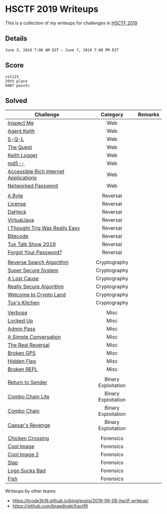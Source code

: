 # HSCTF 2019 Writeups

This is a collection of my writeups for challenges in [HSCTF 2019](https://hsctf.com/)

## Details
	
	June 3, 2019 7:00 AM EST — June 7, 2019 7:00 PM EST

## Score

	zst123
	29th place
	9487 points

## Solved
Challenge | Category | Remarks
----------|:--------:| -------
[Inspect Me](./Solved/Inspect_Me) | Web | 
[Agent Keith](./Solved/Agent_Keith) | Web | 
[S-Q-L](./Solved/S_Q_L) | Web | 
[The Quest](./Solved/The_Quest) | Web | 
[Keith Logger](./Solved/Keith_Logger) | Web | 
[md5--](./Solved/md5) | Web | 
[Accessible Rich Internet Applications](./Solved/Accessible_Rich_Internet_Applications) | Web | 
[Networked Password](./Solved/Networked_Password) | Web | 
[]() | []() | []()
[A Byte](./Solved/A_Byte) | Reversal | 
[License](./Solved/License_chall) | Reversal | 
[DaHeck](./Solved/DaHeck) | Reversal | 
[VirtualJava](./Solved/VirtualJava) | Reversal | 
[I Thought Trig Was Really Easy](./Solved/I_Thought_Trig_Was_Really_Easy) | Reversal | 
[Bitecode](./Solved/Bitecode) | Reversal | 
[Tux Talk Show 2019](./Solved/Tux_Talk_Show_2019) | Reversal | 
[Forgot Your Password?](./Solved/Forgot_Your_Password) | Reversal | 
[]() | []() | []()
[Reverse Search Algorithm](./Solved/Reverse_Search_Algorithm) | Cryptography | 
[Super Secure System](./Solved/Super_Secure_System) | Cryptography | 
[A Lost Cause](./Solved/A_Lost_Cause) | Cryptography | 
[Really Secure Algorithm](./Solved/Really_Secure_Algorithm) | Cryptography | 
[Welcome to Crypto Land](./Solved/Welcome_to_Crypto_Land) | Cryptography | 
[Tux's Kitchen](./Solved/Tux_s_Kitchen) | Cryptography | 
[]() | []() | []()
[Verbose](./Solved/Verbose) | Misc | 
[Locked Up](./Solved/Locked_Up) | Misc | 
[Admin Pass](./Solved/Admin_Pass) | Misc | 
[A Simple Conversation](./Solved/A_Simple_Conversation) | Misc | 
[The Real Reversal](./Solved/The_Real_Reversal) | Misc | 
[Broken GPS](./Solved/Broken_GPS) | Misc | 
[Hidden Flag](./Solved/Hidden_Flag) | Misc | 
[Broken REPL](./Solved/Broken_REPL) | Misc | 
[]() | []() | []()
[Return to Sender](./Solved/Return_to_Sender) | Binary Exploitation | 
[Combo Chain Lite](./Solved/Combo_Chain_Lite) | Binary Exploitation | 
[Combo Chain](./Solved/Combo_Chain) | Binary Exploitation | 
[Caesar's Revenge](./Solved/Caesar_s_Revenge) | Binary Exploitation | 
[]() | []() | []()
[Chicken Crossing](./Solved/Chicken_Crossing) | Forensics | 
[Cool Image](./Solved/Cool_Image) | Forensics | 
[Cool Image 2](./Solved/Cool_Image_2) | Forensics | 
[Slap](./Solved/Slap) | Forensics | 
[Logo Sucks Bad](./Solved/Logo_Sucks_Bad) | Forensics | 
[Fish](./Solved/Fish) | Forensics | 


Writeups by other teams

- https://tcode2k16.github.io/blog/posts/2019-06-08-hsctf-writeup/
- https://github.com/braedinski/hsctf6
